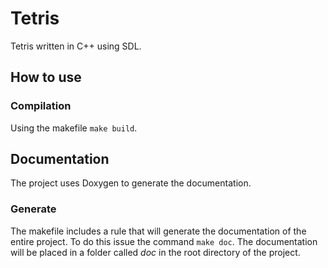 Tetris
======

Tetris written in C++ using SDL.

## How to use

### Compilation
Using the makefile <code>make build</code>.

## Documentation
The project uses Doxygen to generate the documentation.

### Generate
The makefile includes a rule that will generate the documentation of the entire project. To do this issue the command <code>make doc</code>. The documentation will be placed in a folder called <em>doc</em> in the root directory of the project.

